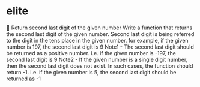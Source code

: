 # elite
 Return second last digit of the given number
Write a function that returns the second last digit of the given number.
Second last digit is being referred to the digit in the tens place in the given number.
for example,
if the given number is 197, the second last digit is 9
Note1 - The second last digit should be returned as a positive number.
i.e. if the given number is -197, the second last digit is 9
Note2 - If the given number is a single digit number, then the second last digit does not exist. In such
cases, the function should return -1.
i.e. if the given number is 5, the second last digit should be returned as -1
